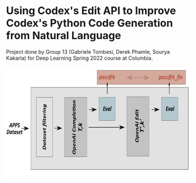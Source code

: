 #  Using Codex's Edit API to Improve Codex's Python Code Generation from Natural Language
Project done by Group 13 (Gabriele Tombesi, Derek Phamle, Sourya Kakarla) for Deep Learning Spring 2022 course at Columbia.  

<p align='center'>
<img src="fig/pipeline.jpg" height="306px" width='700px'> 
